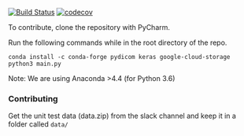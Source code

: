 [![Build Status](https://travis-ci.com/elvoai/elvo-analysis.svg?branch=master)](https://travis-ci.com/elvoai/elvo-analysis)
[![codecov](https://codecov.io/gh/elvoai/elvo-analysis/branch/master/graph/badge.svg)](https://codecov.io/gh/elvoai/elvo-analysis)

To contribute, clone the repository with PyCharm.

Run the following commands while
in the root directory of the repo.

```
conda install -c conda-forge pydicom keras google-cloud-storage
python3 main.py
```

Note: We are using Anaconda >4.4 (for Python 3.6)

### Contributing
Get the unit test data (data.zip) from the slack channel and keep it
in a folder called `data/`
